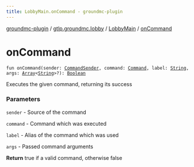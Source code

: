```yaml
---
title: LobbyMain.onCommand - groundmc-plugin
---
```


[groundmc-plugin](../../index.html) / [gtlp.groundmc.lobby](../index.html) / [LobbyMain](index.html) / [onCommand](.)

# onCommand

`fun onCommand(sender: `[`CommandSender`](https://hub.spigotmc.org/javadocs/spigot/org/bukkit/command/CommandSender.html)`, command: `[`Command`](https://hub.spigotmc.org/javadocs/spigot/org/bukkit/command/Command.html)`, label: `[`String`](https://kotlinlang.org/api/latest/jvm/stdlib/kotlin/-string/index.html)`, args: `[`Array`](https://kotlinlang.org/api/latest/jvm/stdlib/kotlin/-array/index.html)`<`[`String`](https://kotlinlang.org/api/latest/jvm/stdlib/kotlin/-string/index.html)`>?): `[`Boolean`](https://kotlinlang.org/api/latest/jvm/stdlib/kotlin/-boolean/index.html)

Executes the given command, returning its success

### Parameters

`sender` - Source of the command

`command` - Command which was executed

`label` - Alias of the command which was used

`args` - Passed command arguments

**Return**
true if a valid command, otherwise false

